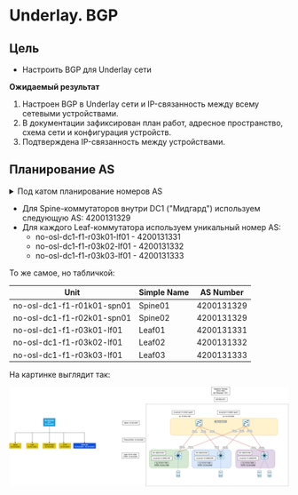 # Underlay. BGP

## Цель
* Настроить BGP для Underlay сети

**Ожидаемый результат**
1. Настроен BGP в Underlay сети и IP-связанность между всему сетевыми устройствами.
2. В документации зафиксирован план работ, адресное пространство, схема сети и конфигурация устройств.
3. Подтверждена IP-связанность между устройствами.

## Планирование AS

<details><summary>Под катом планирование номеров AS</summary>

_Disclaimer_

_После сложной рабочей недели планирование AS пришлось делать с помощью чат-бота_

Предлагается следующая схема использования нумерации AS:

* Используем 32-битную нумерацию.
* Используем 32-битные частные ASNs из диапазона 4200000000–4294967294.
* Первые 16 бит отводятся для обозначения страны, остальные для использования внутри страны.

Кодируем каждую страну символом:

| Страна              | Код страны |
|---------------------|------------|
| Новая Зеландия (NZ) | 1          | 
| Норвегия (NO)       | 2          |
| Бразилия (BR)       | 3          |
| Зарезервировано     | 4–65535    |

Базовый AS номер для каждой страны вычисляется по формуле:

    Базовый AS = 4200000000 + (Код страны × 65536)

**Пример для Норвегии:**

    AS = 4200000000 + (2 × 65536) = 4200131072


Структура внутри страны:

    [Код города (8 бит)][Код региона/ДЦ (8 бит)]

Пример для Норвегии (NO)

| Город           | Код города |
|-----------------|------------|
| Осло (OSL)      | 1          |
| Тёнсберг (TBG)  | 2          |
| Зарезервировано | 3-255      |

Базовый AS для города вычисляется следующим образом:

    Базовый AS города = Базовый AS страны + (Код города × 256)

**Пример для Осло (OSL)**

    AS = 4200131072 + (1 × 256) = 4200131328

Расчет распределения AS внутри города по датацентрам.

| ДЦ               | Код ДЦ |
|------------------|--------|
| DC1 ("Мидгард")  | 1      |
| DC2 ("Альвхейм") | 2      |
| Зарезервировано  | 3-255  |

Для DC1 ("Мидгард")

    AS = 4200131328 + 1 = 4200131329

Spine-коммутаторы: AS 4200131329

Leaf-коммутаторы: диапазон 4200131331–4200131583 для уникальных ASNs.


_Заметка._

_Распределение AS нужно пересмотреть в пределах Города-ДЦ. Пока используем так._


------------------------------

</details>


* Для Spine-коммутаторов внутри DC1 ("Мидгард") используем следующую AS: 4200131329
* Для каждого Leaf-коммутатора используем уникальный номер AS:
  * no-osl-dc1-f1-r03k01-lf01 - 4200131331
  * no-osl-dc1-f1-r03k02-lf01 - 4200131332
  * no-osl-dc1-f1-r03k03-lf01 - 4200131333

То же самое, но табличкой:

| Unit                       | Simple Name | AS Number   |
|----------------------------|-------------|-------------|
| no-osl-dc1-f1-r01k01-spn01 | Spine01     | 4200131329  |
| no-osl-dc1-f1-r02k01-spn01 | Spine02     | 4200131329  |
| no-osl-dc1-f1-r03k01-lf01  | Leaf01      | 4200131331  |
| no-osl-dc1-f1-r03k02-lf01  | Leaf02      | 4200131332  |
| no-osl-dc1-f1-r03k03-lf01  | Leaf03      | 4200131333  |

На картинке выглядит так:

![](images/HW-4-map.png)